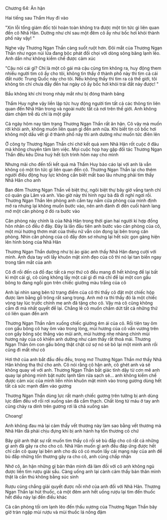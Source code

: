 




Chương 64: Ân hận


Hai tiếng sau Thẩm Huy đi vào

"Xin lỗi tổng giám đốc tôi hoàn toàn không tra được một tin tức gì liên quan đến cô Nhã Hân. Dường như chỉ sau một đêm cô ấy như bốc hơi khỏi thành phố này vậy! "

Nghe vậy Thương Ngạn Thần càng suốt ruột hơn. Đôi mắt của Thương Ngạn Thần như ngọn núi lửa đang bộc phát đối chọi với dòng sông băng lạnh lẽo. Anh dần như không kiềm chế được cảm xúc

"Cậu nói cái gì? Chỉ là một cô gái mà cậu cũng tìm không ra, huy động them nhiều người tìm cô ấy cho tôi, không tìn thấy ở thành phố này thì tìm cả cái đất nước Trung Quốc này cho tôi. Nếu không thấy thì tìm ra cả thế giới, tôi không tin chỉ chưa đầy đến hai ngày cô ấy bốc hơi khỏi trái đất này được! "

Bầu không khí chỉ trong nháy mắt như bị đóng thành băng



Thẩm Huy nghe vậy liền lập tức huy động người tìm tất cả các thông tin liên quan đến Nhã Hân trong và ngoài nước tất cả nơi trên thế giới. Anh không dám chậm trễ dù chỉ là một giây

Cả ngày hôm nay tâm trạng Thương Ngạn Thần rất ân hận. Cô vậy mà muốn rời khỏi anh, không muốn liên quan gì đến anh nữa. Khi biết tin cô bốc hơi không một dấu vết gì ở thành phố này thì anh dường như muốn tức điên lên

Ở công ty Thương Ngạn Thần chỉ chờ kết quả xem Nhã Hân rốt cuộc ở đâu mà không chuyên tâm làm việc. Mọi cuộc họp hay gặp đối tác Thương Ngạn Thần đều kêu Dina huỷ hết lịch trình hôm nay cho mình

Nhưng mãi cho đến tối kết quả mà Thẩm Huy báo cáo lại với anh là vẫn không có một tin tức gì liên quan đến cô. Thương Ngạn Thần lại cho thêm người điều động huy lực không cần biết mất bao lâu nhưng phải tìm thấy Nhã Hân cho anh

Ban đêm Thương Ngạn Thần về biệt thự, ngôi biệt thự bây giờ vắng tanh chỉ có quản gia Lâm và anh. Vào giờ này thì hình ngư bà đã đi nghỉ ngơi rồi. Thương Ngạn Thần lên phòng anh cầm tay nắm cửa phòng của mình định mở ra nhưng lại không muốn bước vào, nên anh đành đi đến cuối hành lang mở một căn phòng ở đó ra bước vào

Căn phòng này chính là của Nhã Hân trong thời gian hai người kí hợp đồng hôn nhân cô đều ở đây. Đây là lần đầu tiên anh bước vào căn phòng của cô, một mùi hương thơm mát của thiếu nữ vẫn còn đọng lại bên trong căn phòng. Nhìn căn phòng của cô đầy đơn sơ nhưng lại hết sức gọn gàng hiện lên hình bóng của Nhã Hân

Thương Ngạn Thần dường như bị ảo giác anh thấy Nhã Hân đang cười với mình. Anh đưa tay với lấy khuôn mặt xinh đẹo của cô thì nó lại tan biến ngay trong tầm mắt của anh



Cô đi rồi đến cả đồ đạc tất cả mọi thứ cô đều mang đi hết không để lại bất kì một cái gì, cô cũng không lấy một cái gì đi mà chỉ để lại một con gấu bông to đang ngồi gọn trên chiếc giường màu trắng của cô

Anh lại nhìn sang bên tử trang điểm của cô thì thấy cô đặt một chiếc hộp được làm bằng gỗ trông rất sang trọng. Anh mở ra thì thấy đó là một chiếc vòng tay lúc trước chính mẹ anh đã tặng cho cô. Vậy mà cô cũng không cầm đi mà nhất quyết để lại. Chẳng lẽ cô muốn chấm dứt tất cả những thứ có liên quan đến anh

Thương Ngạn Thần nằm xuống chiếc giường êm ái của cô. Rồi tiện tay ôm con gấu bông cô hay ôm vào trong lòng, mùi hương của cô vấn vương trên con gấy bông sộc thẳng vào mũi anh, mùi hương nhẹ nhàng chính mùi hương này của cô khiến anh dường như cảm thấy rất thoả mái. Thương Ngạn Thần ôm con gấu bông thật chặt cứ sợ nó sẽ bỏ lại một mình anh rồi cũng đi mất như cô

Hơi thở của anh bắt đầu đều đều, trong mơ Thương Ngạn Thần mơ thấy Nhã Hân không tha thứ cho anh. Cô nói rằng cô hận anh, cô ghét anh và sẽ không quay về với anh. Thương Ngạn Thần bất giác tỉnh dậy từ cơn mê anh quay lại phòng mình bật nước lạnh tắm rửa sạch sẽ... anh không kiềm chế được cảm xúc của mình liền nhìn khuôn mặt mình vào trong gương dùng hết tất cả sức mạnh đấm vào gương

Thương Ngạn Thần dùng lực rất mạnh chiếc gương trên tường bị anh dùng lực đấm đều vỡ rồi rơi xuống sàn đá cẩm thạch. Chất lỏng từ máu ở tay anh cũng chảy ra dính trên gương rơi lã chã xuống sàn

Choang!

Anh không đau mà lại cảm thấy vết thương này làm sao bằng vết thương mà Nhã Hân đã phải chịu đựng khi bị anh hành hạ tổn thương cô chứ

Bây giờ anh thật sự rất muốn tìm thấy cô rồi sẽ bù đắp cho cô rất cả những gì anh đã gây ra cho cho cô. Nhã Hân muốn gì anh đều đáp ứng được hết chỉ cần cô quay lại bên anh cho dù cô có muốn lấy cái mạng này của anh để bù đắp những tổn thương gây ra cho cô, anh cũng chấp nhận

Nhớ cô, ân hận những gì bản thân mình đã làm đối với cô anh không ngủ được liền tìm rượu giải sầu. Càng uống anh lại cành cảm thấy bản thân mình thật là cần thú không bằng súc sinh

Rượu cũng chẳng giải quyết được nỗi nhớ của anh đối với Nhã Hân. Thương Ngạn Thần lại hút thuốc, cả một đêm anh hết uống rượu lại tìm đến thuốc hết điếu này lại đến điếu khác

Cả căn phòng tối om lạnh lẽo đến thấu xương của Thương Ngạn Thần bây giờ tràn ngập mùi rượu và mùi thuốc lá nồng đậm




